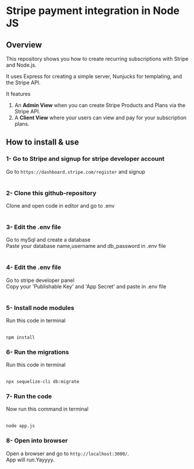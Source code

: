 # Stripe payment integration in Node JS

## Overview

This repository shows you how to create recurring subscriptions with Stripe and Node.js.

It uses Express for creating a simple server, Nunjucks for templating, and the Stripe API.

It features

1. An **Admin View** when you can create Stripe Products and Plans via the Stripe API.
2. A **Client View** where your users can view and pay for your subscription plans.

## How to install & use

### 1- Go to Stripe and signup for stripe developer account

Go to `https://dashboard.stripe.com/register` and signup<br /><br />

### 2- Clone this github-repository

Clone and open code in editor and go to .env<br /><br />

### 3- Edit the .env file

Go to mySql and create a database <br/>
Paste your database name,username and db_password in .env file<br/><br/>

### 4- Edit the .env file

Go to stripe developer panel<br/>
Copy your 'Publishable Key' and 'App Secret' and paste in .env file<br/><br/>

### 5- Install node modules

Run this code in terminal <br /><br />

```
npm install
```

### 6- Run the migrations

Run this code in terminal <br /><br />

```
npx sequelize-cli db:migrate
```

### 7- Run the code

Now run this command in terminal <br /><br />

```
node app.js
```

### 8- Open into browser

Open a browser and go to `http://localhost:3000/`.<br />
App will run.Yayyyy.<br /><br/>

